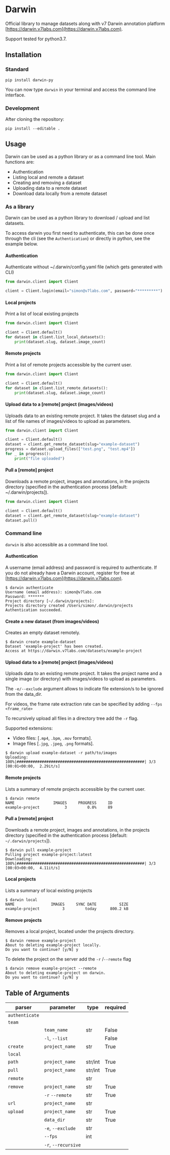 # Darwin
Official library to manage datasets along with v7 Darwin annotation platform [https://darwin.v7labs.com](https://darwin.v7labs.com).

Support tested for python3.7.

## Installation

### Standard

```
pip install darwin-py
```
You can now type `darwin` in your terminal and access the command line interface.

### Development
After cloning the repository:

```
pip install --editable .
```

## Usage

Darwin can be used as a python library or as a command line tool.
Main functions are:

- Authentication
- Listing local and remote a dataset
- Creating and removing a dataset 
- Uploading data to a remote dataset
- Download data locally from a remote dataset

### As a library

Darwin can be used as a python library to download / upload and list datasets.

To access darwin you first need to authenticate, this can be done once through the cli (see the `Authentication`) or directly in python, see the example below.

#### Authentication 
Authenticate without ~/.darwin/config.yaml file (which gets generated with CLI)

```python
from darwin.client import Client

client = Client.login(email="simon@v7labs.com", password="*********")
```

#### Local projects
Print a list of local existing projects

```python
from darwin.client import Client

client = Client.default()
for dataset in client.list_local_datasets():
    print(dataset.slug, dataset.image_count)
```

#### Remote projects
Print a list of remote projects accessible by the current user.

```python
from darwin.client import Client

client = Client.default()
for dataset in client.list_remote_datasets():
    print(dataset.slug, dataset.image_count)
```

#### Upload data to a [remote] project (images/videos)

Uploads data to an existing remote project.
It takes the dataset slug and a list of file names of images/videos to upload as parameters.

```python
from darwin.client import Client

client = Client.default()
dataset = client.get_remote_dataset(slug="example-dataset")
progress = dataset.upload_files(["test.png", "test.mp4"])
for _ in progress():
    print("file uploaded")
```

#### Pull a [remote] project

Downloads a remote project, images and annotations, in the projects directory (specified in the authentication process [default: ~/.darwin/projects]).

```python
from darwin.client import Client

client = Client.default()
dataset = client.get_remote_dataset(slug="example-dataset")
dataset.pull()
```


### Command line

`darwin` is also accessible as a command line tool.


#### Authentication
A username (email address) and password is required to authenticate. If you do not already have a Darwin account, register for free at [https://darwin.v7labs.com](https://darwin.v7labs.com).
```
$ darwin authenticate
Username (email address): simon@v7labs.com
Password: *******
Project directory [~/.darwin/projects]: 
Projects directory created /Users/simon/.darwin/projects
Authentication succeeded.
```

#### Create a new dataset (from images/videos)
Creates an empty dataset remotely.

```
$ darwin create example-dataset
Dataset 'example-project' has been created.
Access at https://darwin.v7labs.com/datasets/example-project
```

#### Upload data to a [remote] project (images/videos)
Uploads data to an existing remote project. It takes the project name and a single image (or directory) with images/videos to upload as parameters. 

The `-e/--exclude` argument allows to indicate file extension/s to be ignored from the data_dir.

For videos, the frame rate extraction rate can be specified by adding `--fps <frame_rate>`

To recursively upload all files in a directory tree add the `-r` flag.

Supported extensions:
-  Video files: [`.mp4`, `.bpm`, `.mov` formats].
-  Image files [`.jpg`, `.jpeg`, `.png` formats].

```
$ darwin upload example-dataset -r path/to/images
Uploading: 100%|########################################################| 3/3 [00:01<00:00,  2.29it/s]
```

#### Remote projects
Lists a summary of remote projects accessible by the current user.

```
$ darwin remote
NAME                 IMAGES     PROGRESS     ID
example-project           3         0.0%     89
```

#### Pull a [remote] project
Downloads a remote project, images and annotations, in the projects directory (specified in the authentication process [default: `~/.darwin/projects`]).

```
$ darwin pull example-project
Pulling project example-project:latest
Downloading: 100%|########################################################| 3/3 [00:03<00:00,  4.11it/s]
```

#### Local projects
Lists a summary of local existing projects
```
$ darwin local
NAME                IMAGES     SYNC DATE          SIZE
example-project          3         today      800.2 kB
```

#### Remove projects
Removes a local project, located under the projects directory.

```
$ darwin remove example-project
About to deleting example-project locally.
Do you want to continue? [y/N] y
```

To delete the project on the server add the `-r` /`--remote` flag
```
$ darwin remove example-project --remote
About to deleting example-project on darwin.
Do you want to continue? [y/N] y
```

## Table of Arguments

| parser          | parameter                | type               | required  |
| --------------- | ------------------------ | -----------------  | --------- |
| `authenticate`  |                          |                    |           |
| `team`          |                          |                    |           |
|                 | `team_name`              | str                | False     |
|                 | `-l`, `--list`           |                    | False     |
| `create`        | `project_name`           | str                | True      |
| `local`         |                          |                    |           |
| `path`          | `project_name`           | str/int            | True      |
| `pull`          | `project_name`           | str/int            | True      |
| `remote`        |                          | str                |           |
| `remove`        | `project_name`           | str                | True      |
|                 | `-r` `--remote`          | str                | True      |
| `url`           | `project_name`           | str                |           |
| `upload`        | `project_name`           | str                | True      |
|                 | `data_dir`               | str                | True      |
|                 | `-e`, `--exclude`        | str                |           |
|                 | `--fps`                  | int                |           |
|                 | `-r`, `--recursive`      |                    |           |
